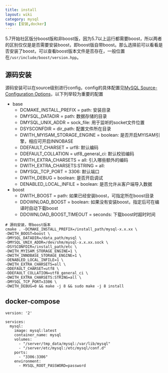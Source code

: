 ```yaml
---
title: install
layout: wiki
category: mysql
tags: [安装,docker]
---
```


5.7开始社区版分boost版和非boost版，因为5.7以上运行都需要boost，所以两者的区别仅仅是是否需要安装boost，即boost版自带boost。那么选择前可以看看是否安装了boost，可以查看boost版本文件是否存在，一般位置在`/usr/include/boost/version.hpp`。

## 源码安装

源码安装可以在source级别进行config，config的具体配置见[MySQL Source-Configuration Options](https://dev.mysql.com/doc/refman/5.7/en/source-configuration-options.html)，以下列举较为重要的配置

* base
	* DCMAKE_INSTALL_PREFIX = path: 安装目录
	* DMYSQL_DATADIR = path: 数据存储的目录
	* DMYSQL_UNIX_ADDR = sock_file: 用于监听的socket文件位置
	* DSYSCONFDIR = dir_path: 配置文件所在目录
	* DWITH_MYISAM_STORAGE_ENGINE = boolean: 是否开启MYISAM引擎，相应可开启INNOBASE
	* DDEFAULT_CHARSET = urf8: 默认编码
	* DDEFAULT_COLLATION = utf8_general_ci: 默认校验编码
	* DWITH_EXTRA_CHARSETS = all: 引入哪些额外的编码
	* DWITH_EXTRA_CHARSETS:STRING = all: 
	* DMYSQL_TCP_PORT = 3306: 默认端口
	* DWITH_DEBUG = boolean: 是否开启调试
	* DENABLED_LOCAL_INFILE = boolean: 是否允许从客户端导入数据
* boost
	* DWITH_BOOST = path: 如果已经安装boost，可指定所在boost目录
	* DDOWNLOAD_BOOST = boolean: 如果没有安装boost，指定后可在编译时自动下载boost
	* DDOWNLOAD_BOOST_TIMEOUT = seconds: 下载boost时超时时间



~~~
# 源码安装，带boost版本
cmake . -DCMAKE_INSTALL_PREFIX=/install_path/mysql-x.x.xx \
-DWITH_BOOST=boost \
-DMYSQL_DATADIR=/data_path/mysql \
-DMYSQL_UNIX_ADDR=/dev/shm/mysql-x.x.xx.sock \
-DSYSCONFDIR=/install_path/etc \
-DWITH_MYISAM_STORAGE_ENGINE=1 \
-DWITH_INNOBASE_STORAGE_ENGINE=1 \
-DENABLED_LOCAL_INFILE=1 \
-DWITH_EXTRA_CHARSETS=all \
-DDEFAULT_CHARSET=utf8 \
-DDEFAULT_COLLATION=utf8_general_ci \
-DWITH_EXTRA_CHARSETS:STRING=all \
-DMYSQL_TCP_PORT=3306 \
-DWITH_DEBUG=0 && make -j 8 && sudo make -j 8 install
~~~

## docker-compose

~~~
version: '2'

services:
  mysql:
    image: mysql:latest
    container_name: mysql
    volumes:
      - "/server/tmp_data/mysql:/var/lib/mysql"
      - "/server/etc/mysql:/etc/mysql/conf.d"
    ports:
      - "3306:3306"
    environment:
      - MYSQL_ROOT_PASSWORD=password
~~~